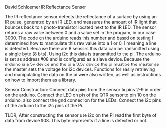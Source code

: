 David Schloemer
IR Reflectance Sensor

The IR reflectance sensor detects the reflectance of a surface by using an IR pulse, generated by an IR LED, and measures the amount of IR light that bounces back to a photo-transistor located next to the IR LED. The sensor returns a raw value between 0 and a value set in the program, in our case 3000. The code on the arduino reads this number and based on testing I determined how to manipulate this raw value into a 1 or 0, 1 meaning a line is detected. Because there are 8 sensors this data can be transmitted using a single byte (8 bits). Using i2c this data is transmitted to the pi. The arduino is set as address #08 and is configured as a slave device. Because the arduino is a 5v device and the pi a 3.3v device the pi must be the master as the master sets the voltage for i2c devices. Functions for easily retrieving and manipulating the data on the pi were also written, as well as instructions on how to import them as a library.

Sensor Construction:
Connect data pins from the sensor to pins 2-9 in order on the arduino. Connect the LED on pin of the QTR sensor to pin 10 on the arduino, also connect the gnd connection for the LEDs. Connect the i2c pins of the arduino to the i2c pins of the Pi.

TLDR;
After constructing the sensor use i2c on the Pi read the first byte of data from device #08. This byte represents if a line is detected or not.
